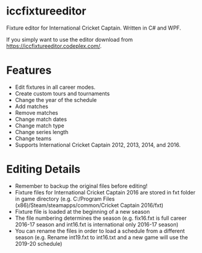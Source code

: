 iccfixtureeditor
================

Fixture editor for International Cricket Captain. Written in C# and WPF. 

If you simply want to use the editor download from https://iccfixtureeditor.codeplex.com/.

Features
========
* Edit fixtures in all career modes.
* Create custom tours and tournaments
* Change the year of the schedule
* Add matches
* Remove matches
* Change match dates
* Change match type
* Change series length
* Change teams
* Supports International Cricket Captain 2012, 2013, 2014, and 2016.

Editing Details
===============
* Remember to backup the original files before editing!
* Fixture files for International Cricket Captain 2016 are stored in fxt folder in game directory (e.g. C:/Program Files (x86)/Steam/steamapps/common/Cricket Captain 2016/fxt)
* Fixture file is loaded at the beginning of a new season
* The file numbering determines the season (e.g. fix16.fxt is full career 2016-17 season and int16.fxt is international only 2016-17 season)
* You can rename the files in order to load a schedule from a different season (e.g. Rename int19.fxt to int16.txt and a new game will use the 2019-20 schedule)
